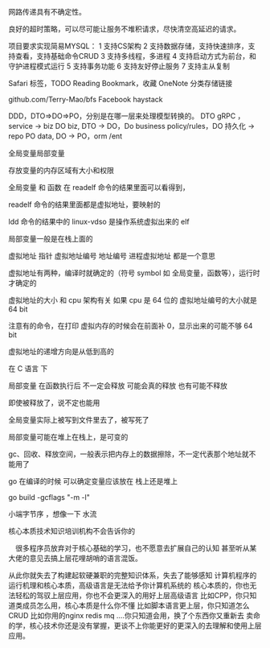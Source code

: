 网路传递具有不确定性。

良好的超时策略，可以尽可能让服务不堆积请求，尽快清空高延迟的请求。

项目要求实现简易MYSQL：
1 支持CS架构
2 支持数据存储，支持快速排序，支持查看，支持基础命令CRUD
3 支持多线程，多进程
4 支持启动方式为前台，和守护进程模式运行
5 支持事务功能
6 支持友好停止服务
7 支持主从复制

Safari 标签，TODO Reading
Bookmark，收藏
OneNote 分类存储链接

github.com/Terry-Mao/bfs 
Facebook haystack 


DDD，DTO=>DO=>PO，分别是在哪一层来处理模型转换的。 
DTO gRPC ，service -> biz
DO biz, DTO -> DO，Do business policy/rules，DO 持久化  -> repo
PO data, DO -> PO，orm /ent  



全局变量局部变量

存放变量的内存区域有大小和权限

全局变量 和 函数 在 readelf 命令的结果里面可以看得到，

readelf 命令的结果里面都是虚拟地址，要映射的

ldd 命令的结果中的 linux-vdso 是操作系统虚拟出来的 elf

局部变量一般是在栈上面的




虚拟地址 指针 虚拟地址编号 地址编号 进程虚拟地址 都是一个意思

虚拟地址有两种，编译时就确定的（符号 symbol 如 全局变量，函数等），运行时才确定的

虚拟地址的大小 和 cpu 架构有关 如果 cpu 是 64 位的 虚拟地址编号的大小就是 64 bit

注意有的命令，在打印 虚拟内存的时候会在前面补 0，显示出来的可能不够 64 bit

虚拟地址的递增方向是从低到高的




在 C 语言 下

局部变量 在函数执行后 不一定会释放 可能会真的释放 也有可能不释放

即使被释放了，说不定也能用


全局变量实际上被写到文件里去了，被写死了

局部变量可能在堆上在栈上，是可变的


gc、回收、释放空间，一般表示把内存上的数据擦除，不一定代表那个地址就不能用了


go 在编译的时候 可以确定变量应该放在 栈上还是堆上

go build -gcflags "-m -l"

小端字节序 ，想像一下 水流



核心本质技术知识培训机构不会告诉你的


　很多程序员放弃对于核心基础的学习，也不愿意去扩展自己的认知
甚至听从某大佬的意见去搞上层花哩胡哨的语言混饭。

从此你就失去了构建起软硬兼职的完整知识体系，失去了能够感知
计算机程序的运行机理和核心本质，高级语言是无法给予你计算机系统的
核心本质的，你也无法轻松的驾驭上层应用，你也不会更深入的用好上层高级语言
比如CPP，你只知道类成员怎么用，核心本质是什么你不懂
比如脚本语言更上层，你只知道怎么CRUD
比如你用的nginx redis mq ....你只知道会用，换了个东西你又重新去
卖命的学，核心技术你还是没有掌握，更谈不上你能更好的更深入的去理解和使用上层应用。